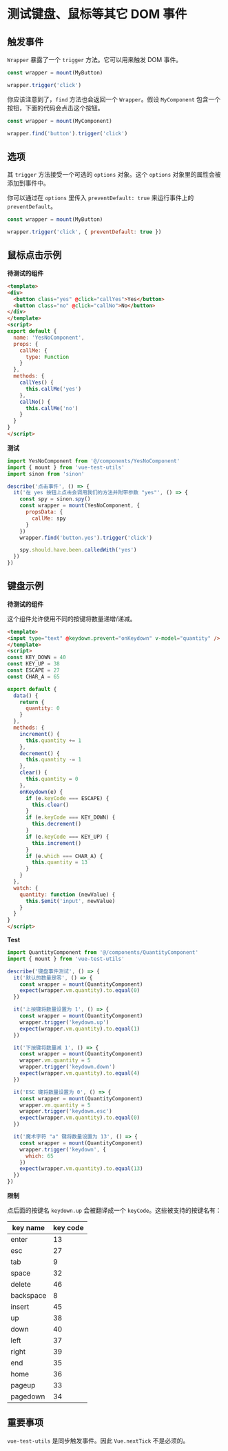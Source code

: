 # 测试键盘、鼠标等其它 DOM 事件

## 触发事件

`Wrapper` 暴露了一个 `trigger` 方法。它可以用来触发 DOM 事件。

```js
const wrapper = mount(MyButton)

wrapper.trigger('click')
```

你应该注意到了，`find` 方法也会返回一个 `Wrapper`。假设 `MyComponent` 包含一个按钮，下面的代码会点击这个按钮。

```js
const wrapper = mount(MyComponent)

wrapper.find('button').trigger('click')
```

## 选项

其 `trigger` 方法接受一个可选的 `options` 对象。这个 `options` 对象里的属性会被添加到事件中。

你可以通过在 `options` 里传入 `preventDefault: true` 来运行事件上的 `preventDefault`。

```js
const wrapper = mount(MyButton)

wrapper.trigger('click', { preventDefault: true })
```


## 鼠标点击示例

**待测试的组件**

```html
<template>
<div>
  <button class="yes" @click="callYes">Yes</button>
  <button class="no" @click="callNo">No</button>
</div>
</template>
<script>
export default {
  name: 'YesNoComponent',
  props: {
    callMe: {
      type: Function
    }
  },
  methods: {
    callYes() {
      this.callMe('yes')
    },
    callNo() {
      this.callMe('no')
    }
  }
}
</script>

```

**测试**

```js
import YesNoComponent from '@/components/YesNoComponent'
import { mount } from 'vue-test-utils'
import sinon from 'sinon'

describe('点击事件', () => {
  it('在 yes 按钮上点击会调用我们的方法并附带参数 "yes"', () => {
    const spy = sinon.spy()
    const wrapper = mount(YesNoComponent, {
      propsData: {
        callMe: spy
      }
    })
    wrapper.find('button.yes').trigger('click')

    spy.should.have.been.calledWith('yes')
  })
})
```

## 键盘示例

**待测试的组件**

这个组件允许使用不同的按键将数量递增/递减。

```html
<template>
<input type="text" @keydown.prevent="onKeydown" v-model="quantity" />
</template>
<script>
const KEY_DOWN = 40
const KEY_UP = 38
const ESCAPE = 27
const CHAR_A = 65

export default {
  data() {
    return {
      quantity: 0
    }
  },
  methods: {
    increment() {
      this.quantity += 1
    },
    decrement() {
      this.quantity -= 1
    },
    clear() {
      this.quantity = 0
    },
    onKeydown(e) {
      if (e.keyCode === ESCAPE) {
        this.clear()
      }
      if (e.keyCode === KEY_DOWN) {
        this.decrement()
      }
      if (e.keyCode === KEY_UP) {
        this.increment()
      }
      if (e.which === CHAR_A) {
        this.quantity = 13
      }
    }
  },
  watch: {
    quantity: function (newValue) {
      this.$emit('input', newValue)
    }
  }
}
</script>

```

**Test**

```js
import QuantityComponent from '@/components/QuantityComponent'
import { mount } from 'vue-test-utils'

describe('键盘事件测试', () => {
  it('默认的数量是零', () => {
    const wrapper = mount(QuantityComponent)
    expect(wrapper.vm.quantity).to.equal(0)
  })

  it('上按键将数量设置为 1', () => {
    const wrapper = mount(QuantityComponent)
    wrapper.trigger('keydown.up')
    expect(wrapper.vm.quantity).to.equal(1)
  })

  it('下按键将数量减 1', () => {
    const wrapper = mount(QuantityComponent)
    wrapper.vm.quantity = 5
    wrapper.trigger('keydown.down')
    expect(wrapper.vm.quantity).to.equal(4)
  })

  it('ESC 键将数量设置为 0', () => {
    const wrapper = mount(QuantityComponent)
    wrapper.vm.quantity = 5
    wrapper.trigger('keydown.esc')
    expect(wrapper.vm.quantity).to.equal(0)
  })

  it('魔术字符 "a" 键将数量设置为 13', () => {
    const wrapper = mount(QuantityComponent)
    wrapper.trigger('keydown', {
      which: 65
    })
    expect(wrapper.vm.quantity).to.equal(13)
  })
})

```

**限制**

点后面的按键名 `keydown.up` 会被翻译成一个 `keyCode`。这些被支持的按键名有：

| key name | key code |
| --- | --- |
| enter | 13 |
| esc | 27 |
| tab | 9 |
| space | 32 |
| delete | 46 |
| backspace | 8 |
| insert | 45 |
| up | 38 |
| down | 40 |
| left | 37 |
| right | 39 |
| end | 35 |
| home | 36 |
| pageup | 33 |
| pagedown | 34 |

## 重要事项

`vue-test-utils` 是同步触发事件。因此 `Vue.nextTick` 不是必须的。
